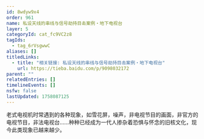 ```yaml
---
id: 8wdyw9x4
order: 961
name: 私设天线的串线与信号劫持目击案例・地下电视台
layer: 5
categoryId: cat_fc9VC2z8
tagIds:
  - tag_6rVsgwwC
aliases: []
titledLinks:
  - title: "相关链接: 私设天线的串线与信号劫持目击案例・地下电视台"
    url: https://tieba.baidu.com/p/9098032172
parent: ""
relatedEntries: []
timelineEvents: []
nsfw: false
lastUpdated: 1758087125
---
```


老式电视机时常遇到的各种现象，如雪花屏，噪声，非电视节目的画面，非官方的电视节目，非法电视台……种种已经成为一代人掺杂着恐惧与怀念的旧核文化，现今此类现象已越来越少。